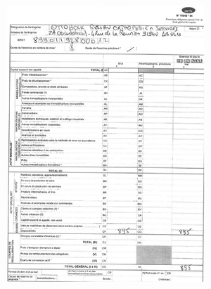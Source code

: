 <div style="text-align: center;"><img src="imgs/img_in_image_box_28_53_679_965.jpg" alt="Image" width="89%" /></div>
